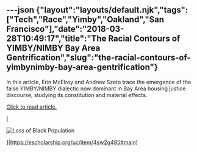 ---json
{"layout":"layouts/default.njk","tags":["Tech","Race","Yimby","Oakland","San Francisco"],"date":"2018-03-28T10:49:17","title":"The Racial Contours of YIMBY/NIMBY Bay Area Gentrification","slug":"the-racial-contours-of-yimbynimby-bay-area-gentrification"}
---

In this article, Erin McElroy and Andrew Szeto trace the emergence of the false YIMBY/NIMBY dialectic now dominant in Bay Area housing justice discourse, studying its constitution and material effects.

[Click to read article.](https://escholarship.org/uc/item/4sw2g485#main)

[

![Loss of Black Population](https://images.squarespace-cdn.com/content/v1/52b7d7a6e4b0b3e376ac8ea2/1522235080564-BBELMFR1P96246WYJL3S/ke17ZwdGBToddI8pDm48kH-aw6RZrzDGEl9nRxhZdfpZw-zPPgdn4jUwVcJE1ZvWQUxwkmyExglNqGp0IvTJZamWLI2zvYWH8K3-s_4yszcp2ryTI0HqTOaaUohrI8PIo_H6dmV6EpFZAnNmqjLOI2OPbJlZwWIa7NoDn7YM-gg/Loss+of+Black+Population)

](https://escholarship.org/uc/item/4sw2g485#main)